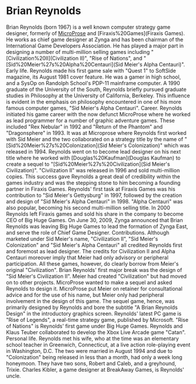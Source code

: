 # Brian Reynolds

Brian Reynolds (born 1967) is a well known computer strategy game designer, formerly of [MicroProse](MicroProse) and [Firaxis%20Games](Firaxis Games). He works as chief game designer at Zynga and has been chairman of the International Game Developers Association. He has played a major part in designing a number of multi-million selling games including "[Civilization%20II](Civilization II)", "Rise of Nations", and "[Sid%20Meier%27s%20Alpha%20Centauri](Sid Meier's Alpha Centauri)".
Early life.
Reynolds made his first game sale with "Quest 1" to SoftSide magazine, its August 1981 cover feature. He was a gamer in high school, and a SysOp on Randolph School's PDP-11 mainframe computer. A 1990 graduate of the University of the South, Reynolds briefly pursued graduate studies in Philosophy at the University of California, Berkeley. This influence is evident in the emphasis on philosophy encountered in one of his more famous computer games, "Sid Meier's Alpha Centauri".
Career.
Reynolds initiated his game career with the now defunct MicroProse where he worked as lead programmer for a number of graphic adventure games. These included "Rex Nebular" in 1992 and "Return of the Phantom" and "Dragonsphere" in 1993.
It was at Microprose where Reynolds first worked with Sid Meier and the two collaborated on a strategy title by the name of "[Sid%20Meier%27s%20Colonization](Sid Meier's Colonization)" which was released in 1994. Reynolds went on to become lead designer on his next title where he worked with [Douglas%20Kaufman](Douglas Kaufman) to create a sequel to "[Sid%20Meier%27s%20Civilization](Sid Meier's Civilization)". "Civilization II" was released in 1996 and sold multi-million copies. This success gave Reynolds a great deal of credibility within the games industry and was the stepping stone to him becoming a founding partner in Firaxis Games.
Reynolds' first task at Firaxis Games was his contribution to "Sid Meier's Gettysburg" in 1997, followed by the creation and design of "Sid Meier's Alpha Centauri" in 1998. "Alpha Centauri" was also popular, becoming his second multi-million selling title. In 2000 Reynolds left Firaxis games and sold his share in the company to become CEO of Big Huge Games.
On June 30, 2009, Zynga announced that Brian Reynolds was leaving Big Huge Games to lead the formation of Zynga East, and serve the role of Chief Game Designer.
Contributions.
Although marketed under Sid Meier's name, "Civilization II", "Sid Meier's Colonization" and "Sid Meier's Alpha Centauri" all credited Reynolds first and foremost as lead designer. The credits for Civilization II and Alpha Centauri moreover imply that Meier had only advisory or peripheral participation. All these games, however, do clearly borrow from Meier's original "Civilization".
Brian Reynolds' first major break was the design of "Sid Meier's Civilization II". Meier had created "Civilization" but had moved on to other projects. MicroProse wanted to make a sequel and asked Reynolds to design it. MicroProse put Meier on retainer for consultational advice and for the use of his name, but Meier only had peripheral involvement in the design of this game. The sequel game, hence, was primarily designed by Reynolds and bore the subtitle "A Brian Reynolds Design" in the introductory graphics screen. 
Reynolds' latest PC game is "Rise of Legends", a real-time strategy game, published by Microsoft. "Rise of Nations" is Reynolds' first game under Big Huge Games.
Reynolds and Klaus Teuber collaborated to develop the Xbox Live Arcade game "Catan".
Personal life.
Reynolds met his wife, who at the time was an elementary school teacher in Greenwich, Connecticut, at a live action role-playing event in Washington, D.C. The two were married in August 1994 and due to "Colonization" being released in less than a month, had only a week long honeymoon. They have two sons, Robert and Caleb, and a greyhound, Trixie.
Charles Kibler, a game designer at BreakAway Games, is Reynolds' uncle.